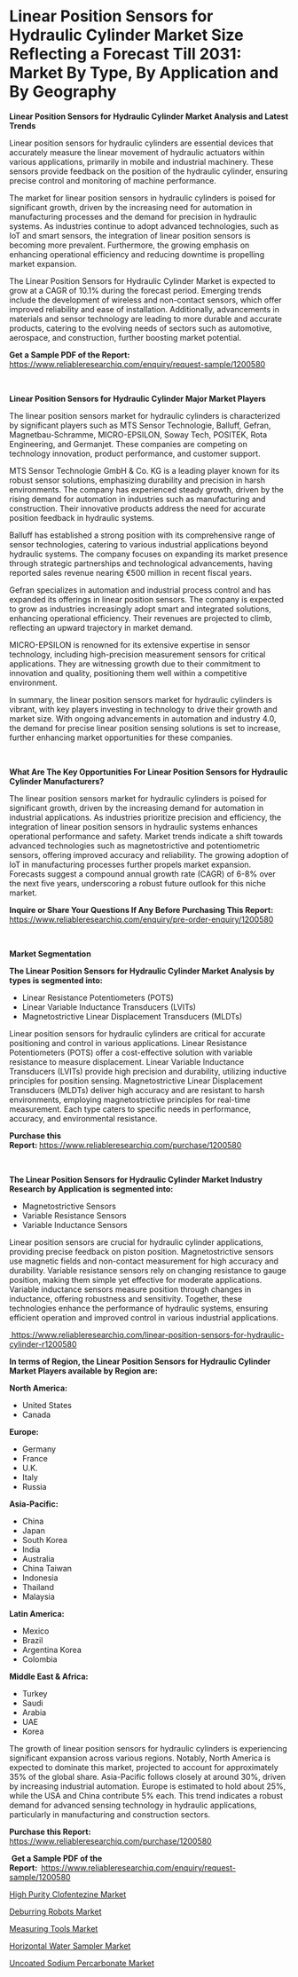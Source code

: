 <p><h1>Linear Position Sensors for Hydraulic Cylinder Market Size Reflecting a Forecast Till 2031: Market By Type, By Application and By Geography</h1></p><p><strong>Linear Position Sensors for Hydraulic Cylinder Market Analysis and Latest Trends</strong></p>
<p><p>Linear position sensors for hydraulic cylinders are essential devices that accurately measure the linear movement of hydraulic actuators within various applications, primarily in mobile and industrial machinery. These sensors provide feedback on the position of the hydraulic cylinder, ensuring precise control and monitoring of machine performance.</p><p>The market for linear position sensors in hydraulic cylinders is poised for significant growth, driven by the increasing need for automation in manufacturing processes and the demand for precision in hydraulic systems. As industries continue to adopt advanced technologies, such as IoT and smart sensors, the integration of linear position sensors is becoming more prevalent. Furthermore, the growing emphasis on enhancing operational efficiency and reducing downtime is propelling market expansion.</p><p>The Linear Position Sensors for Hydraulic Cylinder Market is expected to grow at a CAGR of 10.1% during the forecast period. Emerging trends include the development of wireless and non-contact sensors, which offer improved reliability and ease of installation. Additionally, advancements in materials and sensor technology are leading to more durable and accurate products, catering to the evolving needs of sectors such as automotive, aerospace, and construction, further boosting market potential.</p></p>
<p><strong>Get a Sample PDF of the Report:&nbsp;</strong> <a href="https://www.reliableresearchiq.com/enquiry/request-sample/1200580">https://www.reliableresearchiq.com/enquiry/request-sample/1200580</a></p>
<p>&nbsp;</p>
<p><strong>Linear Position Sensors for Hydraulic Cylinder Major Market Players</strong></p>
<p><p>The linear position sensors market for hydraulic cylinders is characterized by significant players such as MTS Sensor Technologie, Balluff, Gefran, Magnetbau-Schramme, MICRO-EPSILON, Soway Tech, POSITEK, Rota Engineering, and Germanjet. These companies are competing on technology innovation, product performance, and customer support.</p><p>MTS Sensor Technologie GmbH & Co. KG is a leading player known for its robust sensor solutions, emphasizing durability and precision in harsh environments. The company has experienced steady growth, driven by the rising demand for automation in industries such as manufacturing and construction. Their innovative products address the need for accurate position feedback in hydraulic systems.</p><p>Balluff has established a strong position with its comprehensive range of sensor technologies, catering to various industrial applications beyond hydraulic systems. The company focuses on expanding its market presence through strategic partnerships and technological advancements, having reported sales revenue nearing €500 million in recent fiscal years.</p><p>Gefran specializes in automation and industrial process control and has expanded its offerings in linear position sensors. The company is expected to grow as industries increasingly adopt smart and integrated solutions, enhancing operational efficiency. Their revenues are projected to climb, reflecting an upward trajectory in market demand.</p><p>MICRO-EPSILON is renowned for its extensive expertise in sensor technology, including high-precision measurement sensors for critical applications. They are witnessing growth due to their commitment to innovation and quality, positioning them well within a competitive environment.</p><p>In summary, the linear position sensors market for hydraulic cylinders is vibrant, with key players investing in technology to drive their growth and market size. With ongoing advancements in automation and industry 4.0, the demand for precise linear position sensing solutions is set to increase, further enhancing market opportunities for these companies.</p></p>
<p>&nbsp;</p>
<p><strong>What Are The Key Opportunities For Linear Position Sensors for Hydraulic Cylinder Manufacturers?</strong></p>
<p><p>The linear position sensors market for hydraulic cylinders is poised for significant growth, driven by the increasing demand for automation in industrial applications. As industries prioritize precision and efficiency, the integration of linear position sensors in hydraulic systems enhances operational performance and safety. Market trends indicate a shift towards advanced technologies such as magnetostrictive and potentiometric sensors, offering improved accuracy and reliability. The growing adoption of IoT in manufacturing processes further propels market expansion. Forecasts suggest a compound annual growth rate (CAGR) of 6-8% over the next five years, underscoring a robust future outlook for this niche market.</p></p>
<p><strong>Inquire or Share Your Questions If Any Before Purchasing This Report:</strong> <a href="https://www.reliableresearchiq.com/enquiry/pre-order-enquiry/1200580">https://www.reliableresearchiq.com/enquiry/pre-order-enquiry/1200580</a></p>
<p>&nbsp;</p>
<p><strong>Market Segmentation</strong></p>
<p><strong>The Linear Position Sensors for Hydraulic Cylinder Market Analysis by types is segmented into:</strong></p>
<p><ul><li>Linear Resistance Potentiometers (POTS)</li><li>Linear Variable Inductance Transducers (LVITs)</li><li>Magnetostrictive Linear Displacement Transducers (MLDTs)</li></ul></p>
<p><p>Linear position sensors for hydraulic cylinders are critical for accurate positioning and control in various applications. Linear Resistance Potentiometers (POTS) offer a cost-effective solution with variable resistance to measure displacement. Linear Variable Inductance Transducers (LVITs) provide high precision and durability, utilizing inductive principles for position sensing. Magnetostrictive Linear Displacement Transducers (MLDTs) deliver high accuracy and are resistant to harsh environments, employing magnetostrictive principles for real-time measurement. Each type caters to specific needs in performance, accuracy, and environmental resistance.</p></p>
<p><strong>Purchase this Report:&nbsp;</strong><a href="https://www.reliableresearchiq.com/purchase/1200580">https://www.reliableresearchiq.com/purchase/1200580</a></p>
<p>&nbsp;</p>
<p><strong>The Linear Position Sensors for Hydraulic Cylinder Market Industry Research by Application is segmented into:</strong></p>
<p><ul><li>Magnetostrictive Sensors</li><li>Variable Resistance Sensors</li><li>Variable Inductance Sensors</li></ul></p>
<p><p>Linear position sensors are crucial for hydraulic cylinder applications, providing precise feedback on piston position. Magnetostrictive sensors use magnetic fields and non-contact measurement for high accuracy and durability. Variable resistance sensors rely on changing resistance to gauge position, making them simple yet effective for moderate applications. Variable inductance sensors measure position through changes in inductance, offering robustness and sensitivity. Together, these technologies enhance the performance of hydraulic systems, ensuring efficient operation and improved control in various industrial applications.</p></p>
<p><a href="https://www.reliableresearchiq.com/linear-position-sensors-for-hydraulic-cylinder-r1200580">&nbsp;https://www.reliableresearchiq.com/linear-position-sensors-for-hydraulic-cylinder-r1200580</a></p>
<p><strong>In terms of Region, the Linear Position Sensors for Hydraulic Cylinder Market Players available by Region are:</strong></p>
<p>
    <p> <strong> North America: </strong>
        <ul>
            <li>United States</li>
            <li>Canada</li>
        </ul>
        </p> 
    <p> <strong> Europe: </strong>
        <ul>
            <li>Germany</li>
            <li>France</li>
            <li>U.K.</li>
            <li>Italy</li>
            <li>Russia</li>
        </ul>
        </p> 
    <p> <strong> Asia-Pacific: </strong>
        <ul>
            <li>China</li>
            <li>Japan</li>
            <li>South Korea</li>
            <li>India</li>
            <li>Australia</li>
            <li>China Taiwan</li>
            <li>Indonesia</li>
            <li>Thailand</li>
            <li>Malaysia</li>
        </ul>
        </p> 
    <p> <strong> Latin America: </strong>
        <ul>
            <li>Mexico</li>
            <li>Brazil</li>
            <li>Argentina Korea</li>
            <li>Colombia</li>
        </ul>
        </p> 
    <p> <strong> Middle East & Africa: </strong>
        <ul>
            <li>Turkey</li>
            <li>Saudi</li>
            <li>Arabia</li>
            <li>UAE</li>
            <li>Korea</li>
        </ul>
    </p>
    </p>
<p><p>The growth of linear position sensors for hydraulic cylinders is experiencing significant expansion across various regions. Notably, North America is expected to dominate this market, projected to account for approximately 35% of the global share. Asia-Pacific follows closely at around 30%, driven by increasing industrial automation. Europe is estimated to hold about 25%, while the USA and China contribute 5% each. This trend indicates a robust demand for advanced sensing technology in hydraulic applications, particularly in manufacturing and construction sectors.</p></p>
<p><strong>Purchase this Report: </strong><a href="https://www.reliableresearchiq.com/purchase/1200580">https://www.reliableresearchiq.com/purchase/1200580</a></p>
<p>&nbsp;<strong>Get a Sample PDF of the Report:&nbsp;&nbsp;</strong><a href="https://www.reliableresearchiq.com/enquiry/request-sample/1200580">https://www.reliableresearchiq.com/enquiry/request-sample/1200580</a></p>
<p><strong></strong></p>
<p><p><a href="https://issuu.com/reportprime-2/docs/high-purity-clofentezine-market-siz_9aa1d0ad2bd79d">High Purity Clofentezine Market</a></p><p><a href="https://www.linkedin.com/pulse/deburring-robots-market-essentials-key-players-demand-drivers-toylc?trackingId=QkShmKqURLWVBv5jKDJkLw%3D%3D">Deburring Robots Market</a></p><p><a href="https://www.linkedin.com/pulse/measuring-tools-market-industry-landscape-growth-trajectories-rj5yc?trackingId=dVCgmqgwQDaZl8Q%2Fg85zRQ%3D%3D">Measuring Tools Market</a></p><p><a href="https://www.linkedin.com/pulse/future-innovation-global-horizontal-water-sampler-market-do4ee?trackingId=iAyki5TvSdCTj3xfbv4yMA%3D%3D">Horizontal Water Sampler Market</a></p><p><a href="https://issuu.com/reportprime-2/docs/uncoated-sodium-percarbonate-market_98de45651fe376">Uncoated Sodium Percarbonate Market</a></p></p>